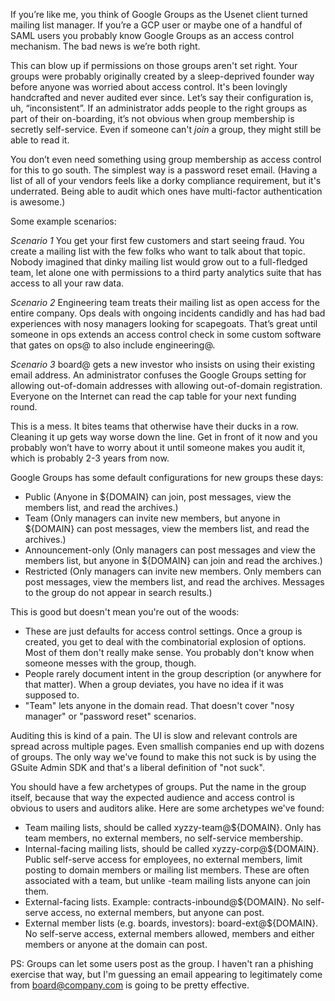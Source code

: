 <!--
.. title: Gripes with Google Groups
.. slug: gripes-with-google-groups
.. date: 2018-05-29 16:14
.. tags: security
.. category:
.. link:
.. description:
.. type: text
-->

If you’re like me, you think of Google Groups as the Usenet client turned
mailing list manager. If you’re a GCP user or maybe one of a handful of SAML
users you probably know Google Groups as an access control mechanism. The bad
news is we’re both right.

This can blow up if permissions on those groups aren't set right. Your groups
were probably originally created by a sleep-deprived founder way before anyone
was worried about access control. It's been lovingly handcrafted and never
audited ever since. Let’s say their configuration is, uh, “inconsistent”. If an
administrator adds people to the right groups as part of their on-boarding, it’s
not obvious when group membership is secretly self-service. Even if someone
can't *join* a group, they might still be able to read it.

You don’t even need something using group membership as access control for this
to go south. The simplest way is a password reset email. (Having a list of all
of your vendors feels like a dorky compliance requirement, but it's underrated.
Being able to audit which ones have multi-factor authentication is awesome.)

Some example scenarios:

*Scenario 1* You get your first few customers and start seeing fraud. You create
a mailing list with the few folks who want to talk about that topic. Nobody
imagined that dinky mailing list would grow out to a full-fledged team, let alone
one with permissions to a third party analytics suite that has access to all
your raw data.

*Scenario 2* Engineering team treats their mailing list as open access for the
entire company. Ops deals with ongoing incidents candidly and has had bad
experiences with nosy managers looking for scapegoats. That’s great until
someone in ops extends an access control check in some custom software
that gates on ops@ to also include engineering@.

*Scenario 3* board@ gets a new investor who insists on using their existing
email address. An administrator confuses the Google Groups setting for allowing out-of-domain
addresses with allowing out-of-domain registration. Everyone on the Internet can
read the cap table for your next funding round.

This is a mess. It bites teams that otherwise have their ducks in a row.
Cleaning it up gets way worse down the line. Get in front of it now and you
probably won’t have to worry about it until someone makes you audit it, which is
probably 2-3 years from now.

Google Groups has some default configurations for new groups these days:

* Public (Anyone in ${DOMAIN} can join, post messages, view the members list,
  and read the archives.)
* Team (Only managers can invite new members, but anyone in ${DOMAIN} can
  post messages, view the members list, and read the archives.)
* Announcement-only (Only managers can post messages and view the members list,
  but anyone in ${DOMAIN} can join and read the archives.)
* Restricted (Only managers can invite new members. Only members can post
  messages, view the members list, and read the archives. Messages to the group
  do not appear in search results.)

This is good but doesn't mean you're out of the woods:

* These are just defaults for access control settings. Once a group is created,
  you get to deal with the combinatorial explosion of options. Most of them
  don't really make sense. You probably don't know when someone messes with the
  group, though.
* People rarely document intent in the group description (or anywhere for that
  matter). When a group deviates, you have no idea if it was supposed to.
* "Team" lets anyone in the domain read. That doesn't cover "nosy manager" or
  "password  reset" scenarios.

Auditing this is kind of a pain. The UI is slow and relevant controls are
spread across multiple pages. Even smallish companies end up with dozens of
groups. The only way we've found to make this not suck is by using the GSuite
Admin SDK and that's a liberal definition of "not suck".

You should have a few archetypes of groups. Put the name in the group itself,
because that way the expected audience and access control is obvious to users
and auditors alike. Here are some archetypes we've found:

* Team mailing lists, should be called xyzzy-team@${DOMAIN}. Only has team
  members, no external members, no self-service membership.
* Internal-facing mailing lists, should be called xyzzy-corp@${DOMAIN}. Public
  self-serve access for employees, no external members, limit posting to domain
  members or mailing list members. These are often associated with a team, but
  unlike -team mailing lists anyone can join them.
* External-facing lists. Example: contracts-inbound@${DOMAIN}. No self-serve
  access, no external members, but anyone can post.
* External member lists (e.g. boards, investors): board-ext@${DOMAIN}. No
  self-serve access, external members allowed, members and either members or
  anyone at the domain can post.

PS: Groups can let some users post as the group. I haven't ran a phishing
exercise that way, but I'm guessing an email appearing to legitimately come from
board@company.com is going to be pretty effective.
